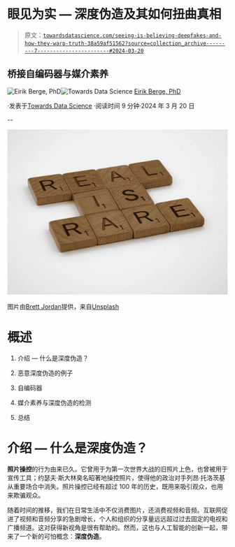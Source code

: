 # 眼见为实 — 深度伪造及其如何扭曲真相

> 原文：[`towardsdatascience.com/seeing-is-believing-deepfakes-and-how-they-warp-truth-38a59af51562?source=collection_archive---------7-----------------------#2024-03-20`](https://towardsdatascience.com/seeing-is-believing-deepfakes-and-how-they-warp-truth-38a59af51562?source=collection_archive---------7-----------------------#2024-03-20)

## 桥接自编码器与媒介素养

[](https://medium.com/@ebbeberge?source=post_page---byline--38a59af51562--------------------------------)![Eirik Berge, PhD](https://medium.com/@ebbeberge?source=post_page---byline--38a59af51562--------------------------------)[](https://towardsdatascience.com/?source=post_page---byline--38a59af51562--------------------------------)![Towards Data Science](https://towardsdatascience.com/?source=post_page---byline--38a59af51562--------------------------------) [Eirik Berge, PhD](https://medium.com/@ebbeberge?source=post_page---byline--38a59af51562--------------------------------)

·发表于[Towards Data Science](https://towardsdatascience.com/?source=post_page---byline--38a59af51562--------------------------------) ·阅读时间 9 分钟·2024 年 3 月 20 日

--

![](img/ed3da33b9cbc2d5441e47b9d8660de98.png)

图片由[Brett Jordan](https://unsplash.com/@brett_jordan?utm_source=medium&utm_medium=referral)提供，来自[Unsplash](https://unsplash.com/?utm_source=medium&utm_medium=referral)

# 概述

1.  介绍 — 什么是深度伪造？

1.  恶意深度伪造的例子

1.  自编码器

1.  媒介素养与深度伪造的检测

1.  总结

# 介绍 — 什么是深度伪造？

**照片操控**的行为由来已久。它曾用于为第一次世界大战的旧照片上色，也曾被用于宣传工具；约瑟夫·斯大林臭名昭著地操控照片，使得他的政治对手列昂·托洛茨基从重要场合中消失。照片操控已经有超过 100 年的历史，既用来吸引观众，也用来欺骗观众。

随着时间的推移，我们在日常生活中不仅消费图片，还消费视频和音频。互联网促进了视频和音频分享的急剧增长，个人和组织的分享量远远超过过去固定的电视和广播频道。这对获得新视角是很有帮助的。然而，这也与人工智能的创新一起，带来了一个新的可怕概念：**深度伪造**。
